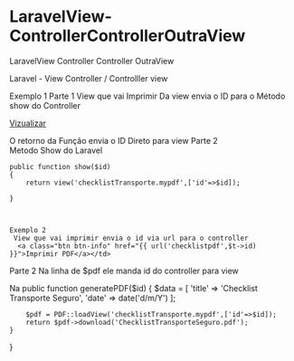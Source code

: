 # LaravelView-ControllerControllerOutraView
LaravelView  Controller Controller OutraView






Laravel - View Controller / Controlller view


Exemplo 1 
Parte 1 
       View que vai Imprimir   Da view envia o ID para o Método show do Controller
<td>  <a class="btn btn-info" href="{{ route('checklistadm.show',$t->id) }}">Vizualizar</a>


O retorno da Função envia o ID Direto para view 
Parte 2     
      Metodo Show do Laravel 
        

    public function show($id)
    {
        return view('checklistTransporte.mypdf',['id'=>$id]);

    }

   
   
    Exemplo 2 
     View que vai imprimir envia o id via url para o controller 
      <a class="btn btn-info" href="{{ url('checklistpdf',$t->id) }}">Imprimir PDF</a></td>

Parte 2 
     Na linha de $pdf ele manda id do controller para view 


Na 
public function generatePDF($id)
    {
        $data = [
            'title' => 'Checklist Transporte Seguro',
            'date' => date('d/m/Y')
        ];
          
        $pdf = PDF::loadView('checklistTransporte.mypdf',['id'=>$id]);
        return $pdf->download('ChecklistTransporteSeguro.pdf');
    }


}
